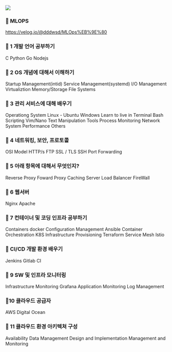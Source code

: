 
![](https://i.imgur.com/8KknEM2.png)

### 📌 MLOPS
https://velog.io/@dddwsd/MLOps%EB%9E%80

### 📌 1 개발 언어 공부하기
C
Python
Go
Nodejs

### 📌 2 OS 개념에 대해서 이해하기
Startup Management(intid)
Service Management(systemd)
I/O Management
Virtualiztion
Memory/Storage
File Systems

### 📌 3 관리 서비스에 대해 배우기
Operationg System
Linux - Ubuntu
Windows
Learn to live in Terminal
Bash Scripting
Vim/Nano
Text Manipulation Tools
Process Monitoring
Network
System Performance
Others

### 📌 4 네트워킹, 보안, 프로토콜
OSI Model
HTTP/s
FTP
SSL / TLS
SSH
Port Forwarding

### 📌 5 아래 항목에 대해서 무엇인지?
Reverse Proxy
Foward Proxy
Caching Server
Load Balancer
FireWall

### 📌 6 웹서버
Nginx
Apache

### 📌 7 컨테이너 및 코딩 인프라 공부하기
Containers
docker
Configuration Management
Ansible
Container Orchestration
K8S
Infrastructure Provisioning
Terraform
Service Mesh
Istio

### 📌 CI/CD 개발 환경 배우기
Jenkins
Gitlab CI

### 📌 9 SW 및 인프라 모니터링
Infrastructure Monitoring
Grafana
Application Monitoring
Log Management
 
### 📌10 클라우드 공급자
AWS
Digital Ocean

### 📌 11 클라우드 환경 아키텍쳐 구성
Availability
Data Management
Design and Implementation
Management and Monitoring
<!--stackedit_data:
eyJoaXN0b3J5IjpbMTYxMjQwMjM3NiwxMjM1ODk5MzY1LC0yOT
g4MDY1ODFdfQ==
-->